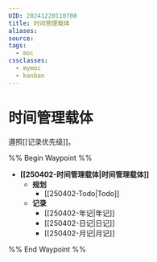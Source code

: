 ```yaml
---
UID: 20241220110708
title: 时间管理载体
aliases: 
source: 
tags:
  - moc
cssclasses:
  - mymoc
  - kanban
---
```

# 时间管理载体
遵照[[记录优先级]]。


%% Begin Waypoint %%
- **[[250402-时间管理载体|时间管理载体]]**
	- **规划**
		- [[250402-Todo|Todo]]
	- **记录**
		- [[250402-年记|年记]]
		- [[250402-日记|日记]]
		- [[250402-月记|月记]]

%% End Waypoint %%
